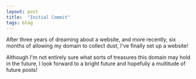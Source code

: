 ```yaml
---
layout: post
title:  "Initial Commit"
tags: blog
---
```


After three years of dreaming about a website, and more recently,
six months of allowing my domain to collect dust, I've finally set
up a website!

Although I'm not entirely sure what sorts of treasures this
domain may hold in the future, I look forward to a bright future
and hopefully a multitude of future posts!
